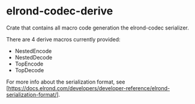 # elrond-codec-derive

Crate that contains all macro code generation the elrond-codec serializer.

There are 4 derive macros currently provided:
* NestedEncode
* NestedDecode
* TopEncode
* TopDecode

For more info about the serialization format, see [https://docs.elrond.com/developers/developer-reference/elrond-serialization-format/].
